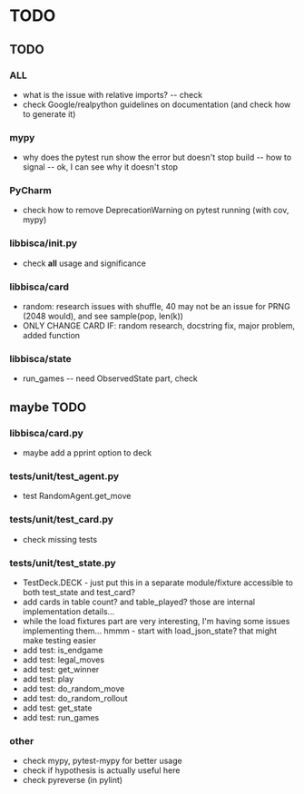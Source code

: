 # TODO


## TODO
### ALL
- what is the issue with relative imports? -- check
- check Google/realpython guidelines on documentation (and check how to generate it)

### mypy
- why does the pytest run show the error but doesn't stop build -- how to signal -- ok, I can see why it doesn't stop

### PyCharm
- check how to remove DeprecationWarning on pytest running (with cov, mypy)

### libbisca/__init__.py
- check __all__ usage and significance

### libbisca/card
- random: research issues with shuffle, 40 may not be an issue for PRNG (2048 would), and see sample(pop, len(k))
- ONLY CHANGE CARD IF: random research, docstring fix, major problem, added function

### libbisca/state
- run_games -- need ObservedState part, check


## maybe TODO
### libbisca/card.py
- maybe add a pprint option to deck

### tests/unit/test_agent.py
- test RandomAgent.get_move

### tests/unit/test_card.py
- check missing tests

### tests/unit/test_state.py
- TestDeck.DECK - just put this in a separate module/fixture accessible to both test_state and test_card?
- add cards in table count? and table_played? those are internal implementation details...
- while the load fixtures part are very interesting, I'm having some issues implementing them... hmmm - start with load_json_state? that might make testing easier
- add test: is_endgame
- add test: legal_moves
- add test: get_winner
- add test: play
- add test: do_random_move
- add test: do_random_rollout
- add test: get_state
- add test: run_games

### other
- check mypy, pytest-mypy for better usage
- check if hypothesis is actually useful here
- check pyreverse (in pylint)

